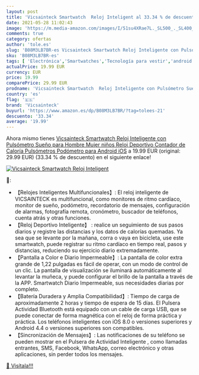 ```yaml
---
layout: post
title: 'Vicsainteck Smartwatch  Reloj Inteligent al 33.34 % de descuento'
date: 2021-05-28 11:02:43
image: 'https://m.media-amazon.com/images/I/51su4XRae7L._SL500_._SL400_.jpg'
comments: true
category: ofertas
author: 'tole.es'
slug: 'B08M3LB7BR-es Vicsainteck Smartwatch Reloj Inteligente con Pulsómetro...'
sku: 'B08M3LB7BR-es'
tags: [ 'Electrónica','Smartwatches','Tecnología para vestir','android','vicsainteck', ]
actualPrice: 19.99 EUR
currency: EUR
price: 19.99
comparePrice: 29.99 EUR
prodname: 'Vicsainteck Smartwatch  Reloj Inteligente con Pulsómetro Sueño para Hombre Mujer niños  Reloj Deportivo Contador de Caloría Pulsómetros Podómetro para Android iOS'
country: 'es'
flag: '🇪🇸'
brand: 'Vicsainteck'
buyurl: 'https://www.amazon.es/dp/B08M3LB7BR/?tag=tolees-21'
descuento: '33.34'
average: '19.99'
---
```


Ahora mismo tienes [Vicsainteck Smartwatch  Reloj Inteligente con Pulsómetro Sueño para Hombre Mujer niños  Reloj Deportivo Contador de Caloría Pulsómetros Podómetro para Android iOS](https://www.amazon.es/dp/B08M3LB7BR/?tag=tolees-21) a 19.99 EUR (original: 29.99 EUR) (33.34 %  de descuento) en el siguiente enlace!

[![Vicsainteck Smartwatch  Reloj Inteligent](https://m.media-amazon.com/images/I/51su4XRae7L._SL500_._SL400_.jpg)](https://www.amazon.es/dp/B08M3LB7BR/?tag=tolees-21)

🔎:

- 【Relojes Inteligentes Multifuncionales】: El reloj inteligente de VICSAINTECK es multifuncional, como monitores de ritmo cardíaco, monitor de sueño, podómetro, recordatorio de mensajes, configuración de alarmas, fotografía remota, cronómetro, buscador de teléfonos, cuenta atrás y otras funciones.
- 【Reloj Deportivo Inteligente】 : realice un seguimiento de sus pasos diarios y registre las distancias y los datos de calorías quemadas. Ya sea que se levante por la mañana, corra o vaya en bicicleta, use este smartwatch, puede registrar su ritmo cardíaco en tiempo real, pasos y distancias, reduciendo su ejercicio diario extremadamente.
- 【Pantalla a Color e Diario Impermeable】: La pantalla de color extra grande de 1,22 pulgadas es fácil de operar, con un modo de control de un clic. La pantalla de visualización se iluminará automáticamente al levantar la muñeca, y puede configurar el brillo de la pantalla a través de la APP. Smartwatch Diario Impermeable, sus necesidades diarias por completo.
- 【Batería Duradera y Amplia Compatibilidad】: Tiempo de carga de aproximadamente 2 horas y tiempo de espera de 15 días. El Pulsera Actividad Bluetooth está equipado con un cable de carga USB, que se puede conectar de forma magnética con el reloj de forma práctica y práctica. Los teléfonos inteligentes con iOS 8.0 o versiones superiores y Android 4.4 o versiones superiores son compatibles.
- 【Sincronización de Mensajes】: Las notificaciones de su teléfono se pueden mostrar en el Pulsera de Actividad Inteligente , como llamadas entrantes, SMS, Facebook, WhatsApp, correo electrónico y otras aplicaciones, sin perder todos los mensajes.

[🛒 Visítala!!!](https://www.amazon.es/dp/B08M3LB7BR/?tag=tolees-21)
